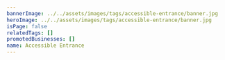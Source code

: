```yaml
---
bannerImage: ../../assets/images/tags/accessible-entrance/banner.jpg
heroImage: ../../assets/images/tags/accessible-entrance/banner.jpg
isPage: false
relatedTags: []
promotedBusinesses: []
name: Accessible Entrance
---
```

